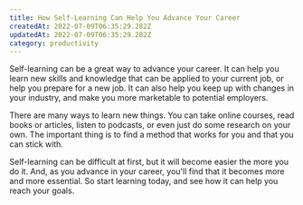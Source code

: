 ```yaml
---
title: How Self-Learning Can Help You Advance Your Career
createdAt: 2022-07-09T06:35:29.282Z
updatedAt: 2022-07-09T06:35:29.282Z
category: productivity
---
```


Self-learning can be a great way to advance your career. It can help you learn new skills and knowledge that can be applied to your current job, or help you prepare for a new job. It can also help you keep up with changes in your industry, and make you more marketable to potential employers.

There are many ways to learn new things. You can take online courses, read books or articles, listen to podcasts, or even just do some research on your own. The important thing is to find a method that works for you and that you can stick with.

Self-learning can be difficult at first, but it will become easier the more you do it. And, as you advance in your career, you'll find that it becomes more and more essential. So start learning today, and see how it can help you reach your goals.
